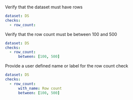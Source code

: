 Verify that the dataset must have rows
```yaml
dataset: DS
checks:
  - row_count:
```

Verify that the row count must be between 100 and 500
```yaml
dataset: DS
checks:
  - row_count:
      between: [100, 500]
```

Provide a user defined name or label for the row count check
```yaml
dataset: DS
checks:
  - row_count:
      with_name: Row count
      between: [100, 500]
```
